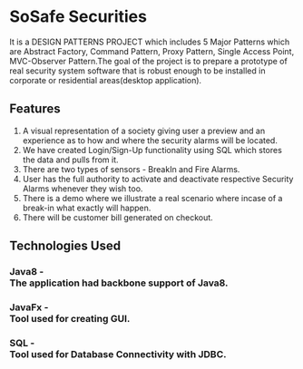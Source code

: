 # SoSafe Securities <br>
It is a DESIGN PATTERNS PROJECT which includes 5 Major Patterns which are Abstract Factory, Command Pattern, Proxy Pattern, Single Access Point, MVC-Observer Pattern.The goal of the project is to prepare a prototype of real security system software that is robust enough to be installed in corporate or residential areas(desktop application).<br>

## Features <br>
1. A visual representation of a society giving user a preview and an experience as to how and where the
security alarms will be located.
2. We have created Login/Sign-Up functionality using SQL which stores the data and pulls from it. 
3. There are two types of sensors - BreakIn and Fire Alarms.
4. User has the full authority to activate and deactivate respective Security Alarms whenever they wish too.
5. There is a demo where we illustrate a real scenario where incase of a break-in what exactly will happen.
6. There will be customer bill generated on checkout. <br>

## Technologies Used
### Java8 - <br> The application had backbone support of Java8.
### JavaFx - <br>Tool used for creating GUI.
### SQL - <br>Tool used for Database Connectivity with JDBC.
